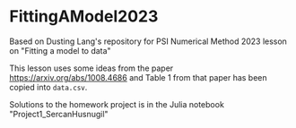 # FittingAModel2023
Based on Dusting Lang's repository for PSI Numerical Method 2023 lesson on "Fitting a model to data"

This lesson uses some ideas from the paper https://arxiv.org/abs/1008.4686
and Table 1 from that paper has been copied into `data.csv`.

Solutions to the homework project is in the Julia notebook "Project1_SercanHusnugil"
